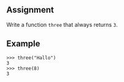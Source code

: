 ## Assignment
Write a function `three` that always returns `3`. <!-- Function not properly named yet, because test cases are with the Dutch name `drie`. -->

## Example

```console?lang=python&prompt=>>>
>>> three("Hallo")
3
>>> three(8)
3
```
